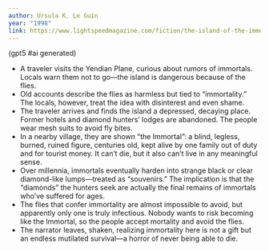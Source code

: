 ```yaml
---
author: Ursula K. Le Guin
year: "1998"
link: https://www.lightspeedmagazine.com/fiction/the-island-of-the-immortals/
---
```


(gpt5 #ai generated)

- A traveler visits the Yendian Plane, curious about rumors of immortals. Locals warn them not to go—the island is dangerous because of the flies.
- Old accounts describe the flies as harmless but tied to “immortality.” The locals, however, treat the idea with disinterest and even shame.
- The traveler arrives and finds the island a depressed, decaying place. Former hotels and diamond hunters’ lodges are abandoned. The people wear mesh suits to avoid fly bites.
- In a nearby village, they are shown “the Immortal”: a blind, legless, burned, ruined figure, centuries old, kept alive by one family out of duty and for tourist money. It can’t die, but it also can’t live in any meaningful sense.
- Over millennia, immortals eventually harden into strange black or clear diamond-like lumps—treated as “souvenirs.” The implication is that the “diamonds” the hunters seek are actually the final remains of immortals who’ve suffered for ages.
- The flies that confer immortality are almost impossible to avoid, but apparently only one is truly infectious. Nobody wants to risk becoming like the Immortal, so the people accept mortality and avoid the flies.
- The narrator leaves, shaken, realizing immortality here is not a gift but an endless mutilated survival—a horror of never being able to die.
